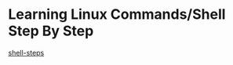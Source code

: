 
# Learning Linux Commands/Shell Step By Step

[shell-steps](http://gitpitch.com/allroundtesters/Shell-Steps/master)
